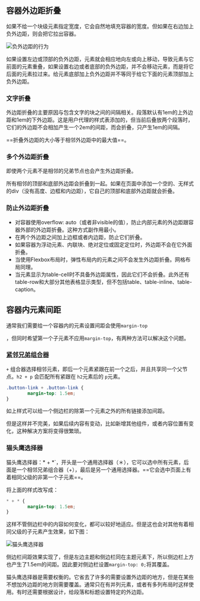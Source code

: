## 容器外边距折叠

如果不给一个块级元素指定宽度，它会自然地填充容器的宽度。但如果在右边加上负外边距，则会把它拉出容器。

![负外边距的行为](peg-margin.png)

如果设置左边或顶部的负外边距，元素就会相应地向左或向上移动，导致元素与它前面的元素重叠，如果设置右边或者底部的负外边距，并不会移动元素，而是将它后面的元素拉过来。给元素底部加上负外边距并不等同于给它下面的元素顶部加上负外边距。

### 文字折叠

外边距折叠的主要原因与包含文字的块之间的间隔相关。段落默认有1em的上外边距和1em的下外边距。这是用户代理的样式表添加的，但当前后叠放两个段落时，它们的外边距不会相加产生一个2em的间距，而会折叠，只产生1em的间隔。

==折叠外边距的大小等于相邻外边距中的最大值==。

### 多个外边距折叠

即使两个元素不是相邻的兄弟节点也会产生外边距折叠。

所有相邻的顶部和底部外边距会折叠到一起。如果在页面中添加一个空的、无样式的div（没有高度、边框和内边距），它自己的顶部和底部外边距就会折叠。

### 防止外边距折叠

-  对容器使用overflow: auto（或者非visible的值），防止内部元素的外边距跟容器外部的外边距折叠。这种方式副作用最小。
- 在两个外边距之间加上边框或者内边距，防止它们折叠。
-  如果容器为浮动元素、内联块、绝对定位或固定定位时，外边距不会在它外面折叠。
-  当使用Flexbox布局时，弹性布局内的元素之间不会发生外边距折叠。网格布局同理。
- 当元素显示为table-cell时不具备外边距属性，因此它们不会折叠。此外还有table-row和大部分其他表格显示类型，但不包括table、table-inline、table-caption。

## 容器内元素间距

通常我们需要给一个容器内的元素设置间距会使用`margin-top`

，但同时希望第一个子元素不应用`margin-top`，有两种方法可以解决这个问题。

### [紧邻兄弟组合器](https://developer.mozilla.org/zh-CN/docs/Web/CSS/Adjacent_sibling_selectors)

`+` 组合器选择相邻元素，即后一个元素紧跟在前一个之后，并且共享同一个父节点。`h2 + p` 会匹配所有紧跟在 `h2`元素后的 `p`元素。

```css
.button-link + .button-link {
        margin-top: 1.5em;
}
```

如上样式可以给一个侧边栏的除第一个元素之外的所有链接添加间距。

但是这样并不完美，如果后续内容有变动，比如新增其他组件，或者内容位置有变化，这种解决方案将变得很繁琐。

### 猫头鹰选择器

猫头鹰选择器：* + *`，开头是一个通用选择器（＊），它可以选中所有元素，后面是一个相邻兄弟组合器（+），最后是另一个通用选择器。==它会选中页面上有着相同父级的非第一个子元素==。

将上面的样式改写成：

```css
* + * {
        margin-top: 1.5em;
}
```

这样不管侧边栏中的内容如何变化，都可以较好地适应。但是这也会对其他有着相同父级的子元素产生效果，如下图：

![猫头鹰选择器](near-bro-selecter.png)

侧边栏间距效果实现了，但是左边主题和侧边栏同在主题元素下，所以侧边栏上方也产生了1.5em的间距。因此要对侧边栏设置`margin-top: 0;`将其覆盖。

猫头鹰选择器是需要权衡的。它省去了许多的需要设置外边距的地方，但是在某些不想加外边距的地方则需要覆盖。通常只在有并列元素，或者有多列布局时这样使用。有时还需要根据设计，给段落和标题设置特定的外边距。
